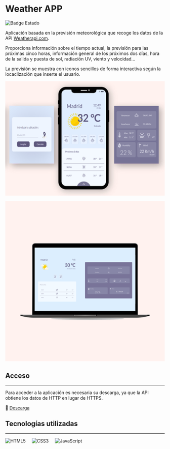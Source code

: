 # Weather APP
![Badge Estado](https://img.shields.io/badge/ESTADO-Completado-green)

Aplicación basada en la previsión meteorológica que recoge los datos de la API [Weatherapi.com](https://www.weatherapi.com/).

Proporciona información sobre el tiempo actual, la previsión para las próximas cinco horas, información general de los próximos dos días, hora de la salida y puesta de sol, radiación UV, viento y velocidad...

La previsión se muestra con iconos sencillos de forma interactiva según la locaclización que inserte el usuario.

![Mobile version](./assets/readme/mockup_phone.png)

![Desktop version](./assets/readme/mockup_desktop.png)

## Acceso 
---
Para acceder a la aplicación es necesaria su descarga, ya que la API obtiene los datos de HTTP en lugar de HTTPS.

📁 [Descarga](https://github.com/Nannitta/WeatherAPP.git)

## Tecnologías utilizadas
---
![HTML5](https://img.shields.io/badge/html5-%23E34F26.svg?style=for-the-badge&logo=html5&logoColor=white) &nbsp;&nbsp;&nbsp;
![CSS3](https://img.shields.io/badge/css3-%231572B6.svg?style=for-the-badge&logo=css3&logoColor=white) &nbsp;&nbsp;&nbsp;
![JavaScript](https://img.shields.io/badge/javascript-%23323330.svg?style=for-the-badge&logo=javascript&logoColor=%23F7DF1E)